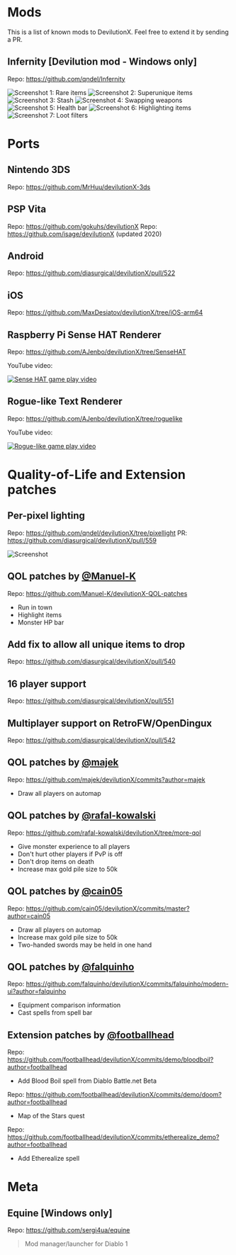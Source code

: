 # Mods

This is a list of known mods to DevilutionX. Feel free to extend it by sending a PR.

## Infernity [Devilution mod - Windows only]

Repo: https://github.com/qndel/Infernity

![Screenshot 1: Rare items](https://i.imgur.com/bMdCWf1.jpg "rare item")
![Screenshot 2: Superunique items](https://i.imgur.com/ALDfiEH.jpg "superunique item")
![Screenshot 3: Stash](https://i.imgur.com/jMJBhRp.png "stash")
![Screenshot 4: Swapping weapons](https://i.imgur.com/mEzQpyF.jpg "swapping weapons")
![Screenshot 5: Health bar](https://i.imgur.com/4y2DdyX.jpg "health bar and highlighing in combat")
![Screenshot 6: Highlighting items](https://i.imgur.com/xQrMDFA.jpg "highlighting items with alt")
![Screenshot 7: Loot filters](https://i.imgur.com/cPSnknD.jpg "loot filters to customize names and colors")

# Ports

## Nintendo 3DS

Repo: https://github.com/MrHuu/devilutionX-3ds

## PSP Vita

Repo: https://github.com/gokuhs/devilutionX
Repo: https://github.com/isage/devilutionX (updated 2020)

## Android

Repo: https://github.com/diasurgical/devilutionX/pull/522

## iOS

Repo: https://github.com/MaxDesiatov/devilutionX/tree/iOS-arm64

## Raspberry Pi Sense HAT Renderer

Repo: https://github.com/AJenbo/devilutionX/tree/SenseHAT

YouTube video:

[![Sense HAT game play video](https://img.youtube.com/vi/756WmJguxZA/0.jpg)](https://www.youtube.com/watch?v=756WmJguxZA "Sense HAT game play video")

## Rogue-like Text Renderer

Repo: https://github.com/AJenbo/devilutionX/tree/roguelike

YouTube video:

[![Rogue-like game play video](https://img.youtube.com/vi/3p9j7j2SVOA/0.jpg)](https://www.youtube.com/watch?v=3p9j7j2SVOA "Rogue-like game play video")

# Quality-of-Life and Extension patches

## Per-pixel lighting

Repo: https://github.com/qndel/devilutionX/tree/pixellight
PR: https://github.com/diasurgical/devilutionX/pull/559

![Screenshot](https://user-images.githubusercontent.com/14297035/73365812-2bcf4200-42ad-11ea-9916-9f9d4b12f791.png "Per-pixel lighting")

## QOL patches by [@Manuel-K](https://github.com/Manuel-K)

Repo: https://github.com/Manuel-K/devilutionX-QOL-patches

* Run in town
* Highlight items
* Monster HP bar

##  Add fix to allow all unique items to drop

Repo: https://github.com/diasurgical/devilutionX/pull/540

## 16 player support

Repo: https://github.com/diasurgical/devilutionX/pull/551

## Multiplayer support on RetroFW/OpenDingux

Repo: https://github.com/diasurgical/devilutionX/pull/542

## QOL patches by [@majek](https://github.com/majek)

Repo: https://github.com/majek/devilutionX/commits?author=majek

* Draw all players on automap

## QOL patches by [@rafal-kowalski](https://github.com/rafal-kowalski)

Repo: https://github.com/rafal-kowalski/devilutionX/tree/more-qol

* Give monster experience to all players
* Don't hurt other players if PvP is off
* Don't drop items on death
* Increase max gold pile size to 50k

## QOL patches by [@cain05](https://github.com/cain05)

Repo: https://github.com/cain05/devilutionX/commits/master?author=cain05

* Draw all players on automap
* Increase max gold pile size to 50k
* Two-handed swords may be held in one hand

## QOL patches by [@falquinho](https://github.com/falquinho)

Repo: https://github.com/falquinho/devilutionX/commits/falquinho/modern-ui?author=falquinho

* Equipment comparison information
* Cast spells from spell bar

## Extension patches by [@footballhead](https://github.com/footballhead)

Repo: https://github.com/footballhead/devilutionX/commits/demo/bloodboil?author=footballhead

* Add Blood Boil spell from Diablo Battle.net Beta

Repo: https://github.com/footballhead/devilutionX/commits/demo/doom?author=footballhead

* Map of the Stars quest

Repo: https://github.com/footballhead/devilutionX/commits/etherealize_demo?author=footballhead

* Add Etherealize spell

# Meta

## Equine [Windows only]

Repo: https://github.com/sergi4ua/equine

> Mod manager/launcher for Diablo 1
